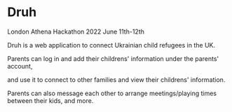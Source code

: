 # Druh

London Athena Hackathon 2022 June 11th-12th

Druh is a web application to connect Ukrainian child refugees in the UK.

Parents can log in and add their childrens' information under the parents' account,

and use it to connect to other families and view their childrens' information.

Parents can also message each other to arrange meetings/playing times between their kids, and more.
